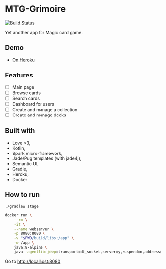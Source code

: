 # MTG-Grimoire

[![Build Status](https://travis-ci.org/mbarberot/mtg-grimoire.svg?branch=master)](https://travis-ci.org/mbarberot/mtg-grimoire)

Yet another app for Magic card game.

## Demo

- [On Heroku](https://mtg-grimoire.herokuapp.com)

## Features

- [ ] Main page
- [ ] Browse cards
- [ ] Search cards
- [ ] Dashboard for users
- [ ] Create and manage a collection
- [ ] Create and manage decks

## Built with 

- Love <3,
- Kotlin, 
- Spark micro-framework,
- Jade/Pug templates (with jade4j),
- Semantic UI,
- Gradle,
- Heroku,
- Docker

## How to run

```bash
./gradlew stage

docker run \
    --rm \
    -it \
    --name webserver \
    -p 8080:8080 \
    -v "$PWD/build/libs:/app" \
    -w /app \
    java:8-alpine \
    java -agentlib:jdwp=transport=dt_socket,server=y,suspend=n,address=5005 -jar mtg-grimoire-distrib.jar
```

Go to [http://localhost:8080](http://localhost:8080)